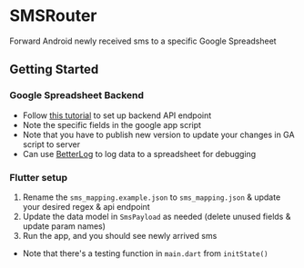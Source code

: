 # SMSRouter

Forward Android newly received sms to a specific Google Spreadsheet

## Getting Started

### Google Spreadsheet Backend

- Follow [this tutorial](https://medium.com/mindorks/storing-data-from-the-flutter-app-google-sheets-e4498e9cda5d) to set up backend API endpoint
- Note the specific fields in the google app script
- Note that you have to publish new version to update your changes in GA script to server
- Can use [BetterLog](https://github.com/peterherrmann/BetterLog) to log data to a spreadsheet for debugging

### Flutter setup

1. Rename the `sms_mapping.example.json` to `sms_mapping.json` & update your desired regex & api endpoint
2. Update the data model in `SmsPayload` as needed (delete unused fields & update param names)
3. Run the app, and you should see newly arrived sms

- Note that there's a testing function in `main.dart` from `initState()`
